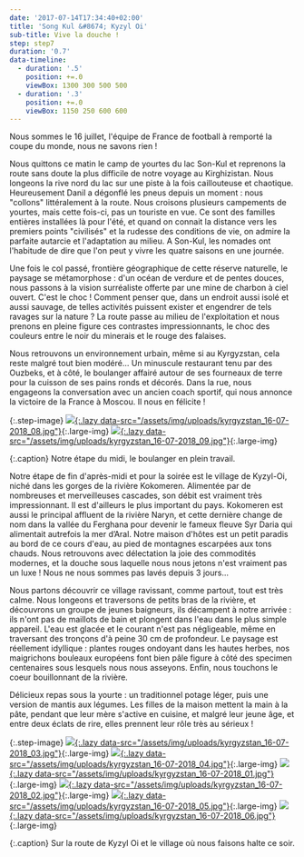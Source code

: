 ```yaml
---
date: '2017-07-14T17:34:40+02:00'
title: 'Song Kul &#8674; Kyzyl Oi'
sub-title: Vive la douche !
step: step7
duration: '0.7'
data-timeline:
  - duration: '.5'
    position: +=.0
    viewBox: 1300 300 500 500
  - duration: '.3'
    position: +=.0
    viewBox: 1150 250 600 600
---
```

Nous sommes le 16 juillet, l'équipe de France de football à remporté la coupe du monde, nous ne savons rien !

Nous quittons ce matin le camp de yourtes du lac Son-Kul et reprenons la route sans doute la plus difficile de notre voyage au Kirghizistan. Nous longeons la rive nord du lac sur une piste à la fois caillouteuse et chaotique. Heureusement Danil a dégonflé les pneus depuis un moment : nous "collons" littéralement à la route. Nous croisons plusieurs campements de yourtes, mais cette fois-ci, pas un touriste en vue. Ce sont des familles entières installées là pour l'été, et quand on connait la distance vers les premiers points "civilisés" et la rudesse des conditions de vie, on admire la parfaite autarcie et l'adaptation au milieu. A Son-Kul, les nomades ont l'habitude de dire que l'on peut y vivre les quatre saisons en une journée. 

Une fois le col passé, frontière géographique de cette réserve naturelle, le paysage se métamorphose : d'un océan de verdure et de pentes douces, nous passons à la vision surréaliste offerte par une mine de charbon à ciel ouvert. C'est le choc ! Comment penser que, dans un endroit aussi isolé et aussi sauvage, de telles activités puissent exister et engendrer de tels ravages sur la nature ? La route passe au milieu de l'exploitation et nous prenons en pleine figure ces contrastes impressionnants, le choc des couleurs entre le noir du minerais et le rouge des falaises.

Nous retrouvons un environnement urbain, même si au Kyrgyzstan, cela reste malgré tout bien modéré... Un minuscule restaurant tenu par des Ouzbeks, et à côté, le boulanger affairé autour de ses fourneaux de terre pour la cuisson de ses pains ronds et décorés. Dans la rue, nous engageons la conversation avec un ancien coach sportif, qui nous annonce la victoire de la France à Moscou. Il nous en félicite !

{:.step-image}
[![](/assets/img/placeholder.png){:.lazy data-src="/assets/img/uploads/kyrgyzstan_16-07-2018_08.jpg"}](/assets/img/uploads/kyrgyzstan_16-07-2018_08.jpg "Le boulanger"){:.large-img}
[![](/assets/img/placeholder.png){:.lazy data-src="/assets/img/uploads/kyrgyzstan_16-07-2018_09.jpg"}](/assets/img/uploads/kyrgyzstan_16-07-2018_09.jpg "Notre étape du midi"){:.large-img}

{:.caption}
Notre étape du midi, le boulanger en plein travail.

Notre étape de fin d'après-midi et pour la soirée est le village de Kyzyl-Oi, niché dans les gorges de la rivière Kokomeren. Alimentée par de nombreuses et merveilleuses cascades, son débit est vraiment très impressionnant. Il est d'ailleurs le plus important du pays. Kokomeren est aussi le principal affluent de la rivière Naryn, et cette dernière change de nom dans la vallée du Ferghana pour devenir le fameux fleuve Syr Daria qui alimentait autrefois la mer d’Aral. Notre maison d'hôtes est un petit paradis au bord de ce cours d'eau, au pied de montagnes escarpées aux tons chauds. Nous retrouvons avec délectation la joie des commodités modernes, et la douche sous laquelle nous nous jetons n'est vraiment pas un luxe !  Nous ne nous sommes pas lavés depuis 3 jours...

Nous partons découvrir ce village ravissant, comme partout, tout est très calme. Nous longeons et traversons de petits bras de la rivière, et découvrons un groupe de jeunes baigneurs, ils décampent à notre arrivée : ils n'ont pas de maillots de bain et plongent dans l'eau dans le plus simple appareil. L'eau est glacée et le courant n'est pas négligeable, même en traversant des tronçons d'à peine 30 cm de profondeur. Le paysage est réellement idyllique : plantes rouges ondoyant dans les hautes herbes, nos maigrichons bouleaux européens font bien pâle figure à côté des specimen centenaires sous lesquels nous nous asseyons. Enfin, nous touchons le coeur bouillonnant de la rivière.

Délicieux repas sous la yourte : un traditionnel potage léger, puis une version de mantis aux légumes. Les filles de la maison mettent la main à la pâte, pendant que leur mère s'active en cuisine, et malgré leur jeune âge, et entre deux éclats de rire, elles prennent leur rôle très au sérieux ! 

{:.step-image}
[![](/assets/img/placeholder.png){:.lazy data-src="/assets/img/uploads/kyrgyzstan_16-07-2018_03.jpg"}](/assets/img/uploads/kyrgyzstan_16-07-2018_03.jpg "La route de Kyzyl Oi"){:.large-img}
[![](/assets/img/placeholder.png){:.lazy data-src="/assets/img/uploads/kyrgyzstan_16-07-2018_04.jpg"}](/assets/img/uploads/kyrgyzstan_16-07-2018_04.jpg "La route de Kyzyl Oi"){:.large-img}
[![](/assets/img/placeholder.png){:.lazy data-src="/assets/img/uploads/kyrgyzstan_16-07-2018_01.jpg"}](/assets/img/uploads/kyrgyzstan_16-07-2018_01.jpg "Le village de Kyzyl Oi"){:.large-img}
[![](/assets/img/placeholder.png){:.lazy data-src="/assets/img/uploads/kyrgyzstan_16-07-2018_02.jpg"}](/assets/img/uploads/kyrgyzstan_16-07-2018_02.jpg "Le village de Kyzyl Oi"){:.large-img}
[![](/assets/img/placeholder.png){:.lazy data-src="/assets/img/uploads/kyrgyzstan_16-07-2018_05.jpg"}](/assets/img/uploads/kyrgyzstan_16-07-2018_05.jpg "Le village de Kyzyl Oi"){:.large-img}
[![](/assets/img/placeholder.png){:.lazy data-src="/assets/img/uploads/kyrgyzstan_16-07-2018_06.jpg"}](/assets/img/uploads/kyrgyzstan_16-07-2018_06.jpg "Le village de Kyzyl Oi"){:.large-img}

{:.caption}
Sur la route de Kyzyl Oi et le village où nous faisons halte ce soir.
